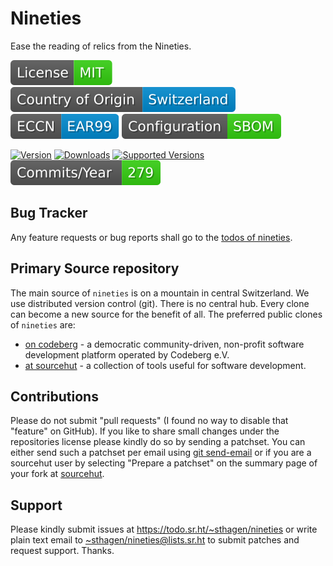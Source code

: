 # Nineties

Ease the reading of relics from the Nineties.

[![license](badges/license-spdx-mit.svg)](https://git.sr.ht/~sthagen/nineties/tree/default/item/LICENSE)
[![Country of Origin](badges/country-of-origin-name-switzerland-neutral.svg)](https://git.sr.ht/~sthagen/nineties/tree/default/item/COUNTRY-OF-ORIGIN)
[![Export Classification Control Number (ECCN)](badges/export-control-classification-number_eccn-ear99-neutral.svg)](https://git.sr.ht/~sthagen/nineties/tree/default/item/EXPORT-CONTROL-CLASSIFICATION-NUMBER)
[![Configuration](badges/configuration-sbom.svg)](third-party/index.html)

[![Version](https://img.shields.io/pypi/v/nineties.svg?style=flat)](https://pypi.python.org/pypi/nineties/)
[![Downloads](https://static.pepy.tech/badge/nineties/month)](https://pepy.tech/project/nineties)
[![Supported Versions](https://img.shields.io/pypi/pyversions/nineties.svg?style=flat)](https://pypi.python.org/pypi/nineties/)
[![Maintenance Status](docs/badges/commits-per-year.svg)](https://git.sr.ht/~sthagen/nineties/log)

## Bug Tracker

Any feature requests or bug reports shall go to the [todos of nineties](https://todo.sr.ht/~sthagen/nineties).

## Primary Source repository

The main source of `nineties` is on a mountain in central Switzerland.
We use distributed version control (git).
There is no central hub.
Every clone can become a new source for the benefit of all.
The preferred public clones of `nineties` are:

* [on codeberg](https://codeberg.org/sthagen/nineties) - a democratic community-driven, non-profit software development platform operated by Codeberg e.V.
* [at sourcehut](https://git.sr.ht/~sthagen/nineties) - a collection of tools useful for software development.

## Contributions

Please do not submit "pull requests" (I found no way to disable that "feature" on GitHub).
If you like to share small changes under the repositories license please kindly do so by sending a patchset.
You can either send such a patchset per email using [git send-email](https://git-send-email.io) or 
if you are a sourcehut user by selecting "Prepare a patchset" on the summary page of your fork at [sourcehut](https://git.sr.ht/).

## Support

Please kindly submit issues at <https://todo.sr.ht/~sthagen/nineties> or write plain text email to <~sthagen/nineties@lists.sr.ht> to submit patches and request support. Thanks.
